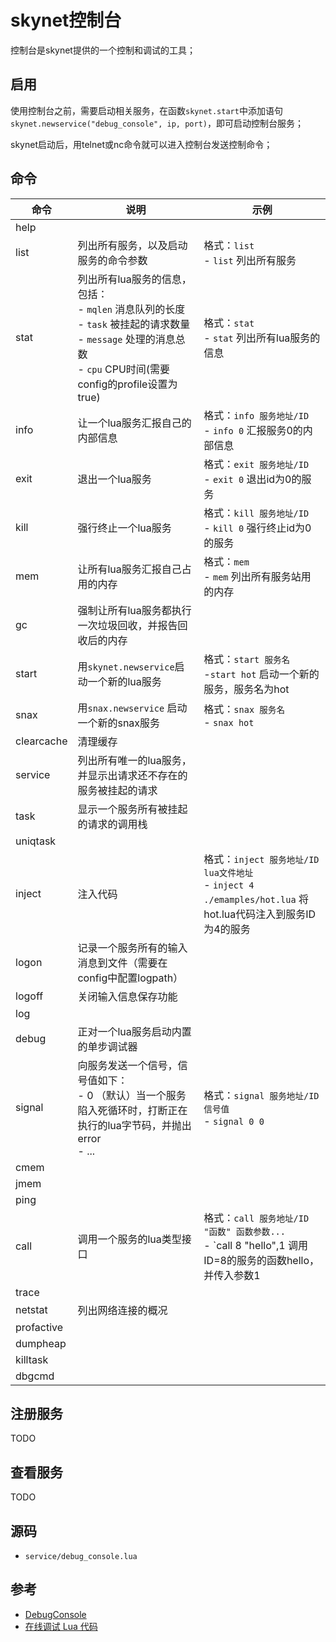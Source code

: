 # skynet控制台

控制台是skynet提供的一个控制和调试的工具；



## 启用

使用控制台之前，需要启动相关服务，在函数`skynet.start`中添加语句`skynet.newservice("debug_console", ip, port)`，即可启动控制台服务；

skynet启动后，用telnet或nc命令就可以进入控制台发送控制命令；



## 命令

| 命令       | 说明                                                         | 示例                                                         |
| ---------- | ------------------------------------------------------------ | ------------------------------------------------------------ |
| help       |                                                              |                                                              |
| list       | 列出所有服务，以及启动服务的命令参数                         | 格式：`list`<br>- `list` 列出所有服务                        |
| stat       | 列出所有lua服务的信息，包括：<br>- `mqlen` 消息队列的长度<br>- `task` 被挂起的请求数量<br>- `message` 处理的消息总数<br>- `cpu` CPU时间(需要config的profile设置为true) | 格式：`stat`<br>- `stat` 列出所有lua服务的信息               |
| info       | 让一个lua服务汇报自己的内部信息                              | 格式：`info 服务地址/ID`<br>- `info 0` 汇报服务0的内部信息   |
| exit       | 退出一个lua服务                                              | 格式：`exit 服务地址/ID`<br>- `exit 0` 退出id为0的服务       |
| kill       | 强行终止一个lua服务                                          | 格式：`kill 服务地址/ID`<br>- `kill 0` 强行终止id为0的服务   |
| mem        | 让所有lua服务汇报自己占用的内存                              | 格式：`mem`<br>- `mem` 列出所有服务站用的内存                |
| gc         | 强制让所有lua服务都执行一次垃圾回收，并报告回收后的内存      |                                                              |
| start      | 用`skynet.newservice`启动一个新的lua服务                     | 格式：`start 服务名`<br>-`start hot` 启动一个新的服务，服务名为hot |
| snax       | 用`snax.newservice` 启动一个新的snax服务                     | 格式：`snax 服务名`<br>- `snax hot`                          |
| clearcache | 清理缓存                                                     |                                                              |
| service    | 列出所有唯一的lua服务，并显示出请求还不存在的服务被挂起的请求 |                                                              |
| task       | 显示一个服务所有被挂起的请求的调用栈                         |                                                              |
| uniqtask   |                                                              |                                                              |
| inject     | 注入代码                                                     | 格式：`inject 服务地址/ID lua文件地址`<br>- `inject 4 ./emamples/hot.lua` 将hot.lua代码注入到服务ID为4的服务 |
| logon      | 记录一个服务所有的输入消息到文件（需要在config中配置logpath） |                                                              |
| logoff     | 关闭输入信息保存功能                                         |                                                              |
| log        |                                                              |                                                              |
| debug      | 正对一个lua服务启动内置的单步调试器                          |                                                              |
| signal     | 向服务发送一个信号，信号值如下：<br>- 0 （默认）当一个服务陷入死循环时，打断正在执行的lua字节码，并抛出error<br>- ... | 格式：`signal 服务地址/ID 信号值`<br>- `signal 0 0`          |
| cmem       |                                                              |                                                              |
| jmem       |                                                              |                                                              |
| ping       |                                                              |                                                              |
| call       | 调用一个服务的lua类型接口                                    | 格式：`call 服务地址/ID "函数" 函数参数...`<br>- `call 8  "hello",1 调用ID=8的服务的函数hello，并传入参数1 |
| trace      |                                                              |                                                              |
| netstat    | 列出网络连接的概况                                           |                                                              |
| profactive |                                                              |                                                              |
| dumpheap   |                                                              |                                                              |
| killtask   |                                                              |                                                              |
| dbgcmd     |                                                              |                                                              |



## 注册服务

TODO



## 查看服务

TODO



## 源码

- `service/debug_console.lua`



## 参考

- [DebugConsole](https://github.com/cloudwu/skynet/wiki/DebugConsole)
- [在线调试 Lua 代码](https://blog.codingnow.com/2015/02/skynet_debugger.html)

